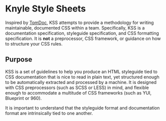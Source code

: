 # Knyle Style Sheets

Inspired by [TomDoc](http://tomdoc.org), KSS attempts to provide a methodology for writing maintainable, documented CSS within a team. Specifically, KSS is a documentation specification, styleguide specification, and CSS formatting specification. It is **not** a preprocessor, CSS framework, or guidance on how to structure your CSS rules.

## Purpose

KSS is a set of guidelines to help you produce an HTML styleguide tied to CSS documentation that is nice to read in plain text, yet structured enough to be automatically extracted and processed by a machine. It is designed with CSS preprocessors (such as SCSS or LESS) in mind, and flexible enough to accommodate a multitude of CSS frameworks (such as YUI, Blueprint or 960).

It is important to understand that the styleguide format and documentation format are intrinsically tied to one another.